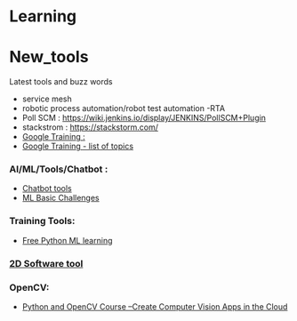 # Learning

# New_tools
Latest tools and buzz words
- service mesh
- robotic process automation/robot test automation -RTA
- Poll SCM : https://wiki.jenkins.io/display/JENKINS/PollSCM+Plugin
- stackstrom  :  https://stackstorm.com/
- [Google Training :](https://applieddigitalskills.withgoogle.com/c/middle-and-high-school/en/research-and-develop-a-topic/test-for-credibility/credibility-clues.html) 
- [Google Training - list of topics](https://applieddigitalskills.withgoogle.com/c/en/curriculum.html)


### AI/ML/Tools/Chatbot :
- [Chatbot tools](https://www.mygreatlearning.com/blog/basics-of-building-an-artificial-intelligence-chatbot/)
- [ML Basic Challenges](https://www.machinehack.com/hackathon)


### Training Tools: 
- [Free Python ML learning](https://www.mygreatlearning.com/academy?ambassador_code=BlogExitPopUp&arz=1#our-courses)


### [2D Software tool](https://itsfoss.com/enve-2d-animation/)

### OpenCV:
- [Python and OpenCV Course –Create Computer Vision Apps in the Cloud](https://www.freecodecamp.org/news/create-computer-vision-apps-in-the-cloud-with-opencv-and-python/amp/)
